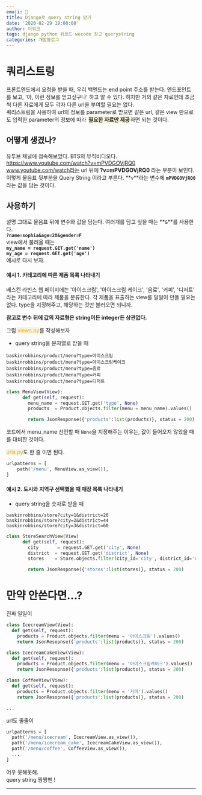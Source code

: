 ```yaml
---
emoji: 👑
title: Django로 query string 받기
date: '2020-02-29 19:00:00'
author: 이워크
tags: django python 위코드 wecode 장고 querystring
categories: 개발블로그
---
```


# 쿼리스트링

프론트엔드에서 요청을 받을 때, 우리 백엔드는 end point 주소를 받는다. 엔드포인트를 보고, '아, 이런 정보를 얻고싶구나' 하고 알 수 있다. 하지만 거의 같은 자료인데 조금씩 다른 자료에게 모두 각자 다른 url을 부여할 필요는 없다.  
쿼리스트링을 사용하여 url의 정보를 parameter로 받으면 같은 url, 같은 view 만으로도 입력한 parameter의 정보에 따라 <span style="background-color:beige; padding:2px">**필요한 자료만 제공**</span>하면 되는 것이다.

## 어떻게 생겼나?

유투브 채널에 접속해보았다. BTS의 뮤직비디오다.  
https://www.youtube.com/watch?v=mPVDGOVjRQ0  
www.youtube.com/watch라는 url 뒤에 **?v=mPVDGOVjRQ0** 라는 부분이 보인다.  
이렇게 물음표 뒷부분을 Query String 이라고 부른다. **`v`**라는 변수에 **`mPVDGOVjRQ0`** 라는 값을 담는 것이다.

## 사용하기

설명 그대로 물음표 뒤에 변수와 값을 담는다. 여러개를 담고 싶을 때는 **`&`**를 사용한다.  
**`?name=sophia&age=28&gender=F`**  
view에서 불러올 때는  
**`my_name = request.GET.get('name')`**  
**`my_age = request.GET.get('age')`**  
예시로 다시 보자.

#### 예시 1. 카테고리에 따른 제품 목록 나타내기

베스킨 라빈스 웹 페이지에는 '아이스크림', '아이스크림 케이크', '음료', '커피', '디저트' 라는 카테고리에 따라 제품을 분류한다. 각 제품을 표출하는 view를 일일이 만들 필요는 없다. type을 지정해주고, 해당하는 것만 불러오면 되니까.

**참고로 변수 뒤에 값의 자료형은 string이든 integer든 상관없다.**

그럼 <span style="color:orange; background-color:beige">views.py</span>를 작성해보자

- query string을 문자열로 받을 때

```
baskinrobbins/product/menu?type=아이스크림
baskinrobbins/product/menu?type=아이스크림케이크
baskinrobbins/product/menu?type=음료
baskinrobbins/product/menu?type=커피
baskinrobbins/product/menu?type=디저트
```

```python
class MenuView(View):
      def get(self, request):
        menu_name = request.GET.get('type', None)
        products  = Product.objects.filter(menu = menu_name).values()

        return JsonResponse({'products':list(products)}, status = 200)
```

코드에서 menu_name 선언할 때 `None`을 지정해주는 이유는, 값이 들어오지 않았을 때를 대비한 것이다.

<span style="color:orange; background-color:beige">urls.py</span>도 한 줄 이면 된다.

```python
urlpatterns = [
    path('/menu', MenuView.as_view()),
]
```

#### 예시 2. 도시와 지역구 선택했을 때 매장 목록 나타내기

- query string을 숫자로 받을 때

```
baskinrobbins/store?city=1&district=20
baskinrobbins/store?city=2&district=44
baskinrobbins/store?city=3&district=60
```

```python
class StoreSearchView(View)
      def get(self, request):
        city       = request.GET.get('city', None)
        district  = request.GET.get('district', None)
        stores    = Store.objects.filter(city_id='city', district_id='district').values()

        return JsonResponse({'stores':list(stores)}, status = 200)
```

# 만약 안쓴다면...?

진짜 일일이

```python
class IcecreamView(View):
  def get(self, request):
    products = Product.objects.filter(menu = '아이스크림').values()
    return JsonResopnse({'products':list(products)}, status = 200)

class IcecreamCakeView(View):
  def get(self, request):
    products = Product.objects.filter(menu = '아이스크림케이크').values()
    return JsonResopnse({'products':list(products)}, status = 200)

class CoffeeView(View):
  def get(self, request):
    products = Product.objects.filter(menu = '커피').values()
    return JsonResopnse({'products':list(products)}, status = 200)

...
```

url도 줄줄이

```python
urlpatterns = [
  path('/menu/icecream', IcecreamView.as_view()),
  path('/menu/icecream_cake', IcecreamCakeView.as_view()),
  path('/menu/coffee', CoffeeView.as_view()),
  ...
]
```

어우 못해못해.  
 query string 짱짱맨 !

---

```toc

```
